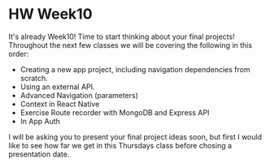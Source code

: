 # HW Week10

It's already Week10! Time to start thinking about your final projects! Throughout the next few classes we will be covering the following in this order:

- Creating a new app project, including navigation dependencies from scratch.
- Using an external API.
- Advanced Navigation (parameters)
- Context in React Native
- Exercise Route recorder with MongoDB and Express API
- In App Auth

I will be asking you to present your final project ideas soon, but first I would like to see how far we get in this Thursdays class before chosing a presentation date.
